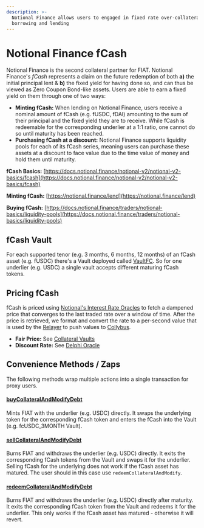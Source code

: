 ```yaml
---
description: >-
  Notional Finance allows users to engaged in fixed rate over-collateralized
  borrowing and lending
---
```


# Notional Finance fCash

Notional Finance is the second collateral partner for FIAT. Notional Finance's _fCash_ represents a claim on the future redemption of both **a)** the initial principal lent & **b)** the fixed yield for having done so, and can thus be viewed as Zero Coupon Bond-like assets. Users are able to earn a fixed yield on them through one of two ways:

* **Minting fCash:** When lending on Notional Finance, users receive a nominal amount of fCash (e.g. fUSDC, fDAI) amounting to the sum of their principal and the fixed yield they are to receive. While fCash is redeemable for the corresponding underlier at a 1:1 ratio, one cannot do so until maturity has been reached.
* **Purchasing fCash at a discount:** Notional Finance supports liquidity pools for each of its fCash series, meaning users can purchase these assets at a discount to face value due to the time value of money and hold them until maturity.

**fCash Basics:** [https://docs.notional.finance/notional-v2/notional-v2-basics/fcash](https://docs.notional.finance/notional-v2/notional-v2-basics/fcash)

**Minting fCash:** [https://notional.finance/lend](https://notional.finance/lend)

**Buying fCash:** [https://docs.notional.finance/traders/notional-basics/liquidity-pools](https://docs.notional.finance/traders/notional-basics/liquidity-pools)

## fCash Vault

For each supported tenor (e.g. 3 months, 6 months, 12 months) of an fCash asset (e.g. fUSDC) there's a Vault deployed called [VaultFC](https://github.com/fiatdao/vaults/blob/main/src/VaultFC.sol). So for one underlier (e.g. USDC) a single vault accepts different maturing fCash tokens.

## Pricing fCash

fCash is priced using [Notional's Interest Rate Oracles](https://docs.notional.finance/notional-v2/fcash-valuation/interest-rate-oracles) to fetch a dampened price that converges to the last traded rate over a window of time. After the price is retrieved, we format and convert the rate to a per-second value that is used by the [Relayer](../delphi-oracle/v1/relayer.md) to push values to [Collybus](../fiat/).

* **Fair Price:** See [Collateral Vaults](./)
* **Discount Rate:** See [Delphi Oracle](../delphi-oracle/v1/implementations/notional-finance-fcash.md)

## Convenience Methods / Zaps

The following methods wrap multiple actions into a single transaction for proxy users.

#### [buyCollateralAndModifyDebt](https://github.com/fiatdao/actions/blob/main/src/vault/VaultFCActions.sol#L327)

Mints FIAT with the underlier (e.g. USDC) directly. It swaps the underlying token for the corresponding fCash token and enters the fCash into the Vault (e.g. fcUSDC\_3MONTH Vault).

#### [sellCollateralAndModifyDebt](https://github.com/fiatdao/actions/blob/main/src/vault/VaultFCActions.sol#L372)

Burns FIAT and withdraws the underlier (e.g. USDC) directly. It exits the corresponding fCash tokens from the Vault and swaps it for the underlier. Selling fCash for the underlying does not work if the fCash asset has matured. The user should in this case use `redeemCollateralAndModify`.

#### [redeemCollateralAndModifyDebt](https://github.com/fiatdao/actions/blob/main/src/vault/VaultFCActions.sol#L417)

Burns FIAT and withdraws the underlier (e.g. USDC) directly after maturity. It exits the corresponding fCash token from the Vault and redeems it for the underlier. This only works if the fCash asset has matured - otherwise it will revert.
